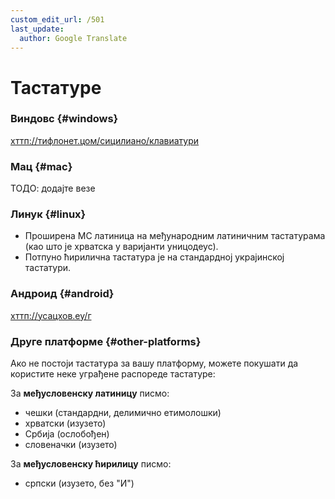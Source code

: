 ```yaml
---
custom_edit_url: /501
last_update:
  author: Google Translate
---
```


# Тастатуре

### Виндовс \{#windows}

[хттп://тифлонет.цом/сицилиано/клавиатури][1]

### Мац \{#mac}

ТОДО: додајте везе

### Линук \{#linux}

- Проширена МС латиница на међународним латиничним тастатурама (као што је хрватска у варијанти уницодеус).
- Потпуно ћирилична тастатура је на стандардној украјинској тастатури.

### Андроид \{#android}

[хттп://усацхов.еу/г][2]

### Друге платформе \{#other-platforms}

Ако не постоји тастатура за вашу платформу, можете покушати да користите неке уграђене распореде тастатуре:

За **међусловенску латиницу** писмо:

- чешки (стандардни, делимично етимолошки)
- хрватски (изузето)
- Србија (ослобођен)
- словеначки (изузето)

За **међусловенску ћирилицу** писмо:

- српски (изузето, без "И")

[1]: http://tyflonet.com/siciliano/klaviatury

[2]: http://usachov.eu/g

